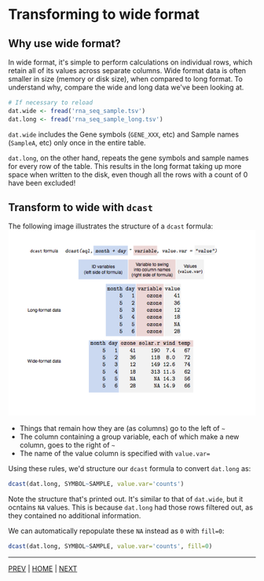 # Transforming to wide format

## Why use wide format?

In wide format, it's simple to perform calculations on individual rows,
which retain all of its values across separate columns. Wide format data is often
smaller in size (memory or disk size), when compared to long format. To understand why, compare the wide and long data we've been looking at.

```R
# If necessary to reload
dat.wide <- fread('rna_seq_sample.tsv')
dat.long <- fread('rna_seq_sample_long.tsv')
```

`dat.wide` includes the Gene symbols (`GENE_XXX`, etc) and Sample names (`SampleA`, etc) only once in the entire table.

`dat.long`, on the other hand, repeats the gene symbols and sample names for every row of the table. This results in the long format taking up more space when written to the disk, even though all the rows with a count of 0 have been excluded!

## Transform to wide with `dcast`
The following image illustrates the structure of a `dcast` formula:
![](../dcast-illustration.png)

* Things that remain how they are (as columns) go to the left of `~`
* The column containing a group variable, each of which make a new column, goes to the right of `~`
* The name of the value column is specified with `value.var=`

Using these rules, we'd structure our `dcast` formula to convert `dat.long` as:

```R
dcast(dat.long, SYMBOL~SAMPLE, value.var='counts')
```

Note the structure that's printed out. It's similar to that of `dat.wide`, but it ocntains `NA` values.
This is because `dat.long` had those rows filtered out, as they contained no additional information.

We can automatically repopulate these `NA` instead as `0` with `fill=0`:

```R
dcast(dat.long, SYMBOL~SAMPLE, value.var='counts', fill=0)
```

---

[PREV](A.md) | [HOME](/README.md) | [NEXT](C.md)
